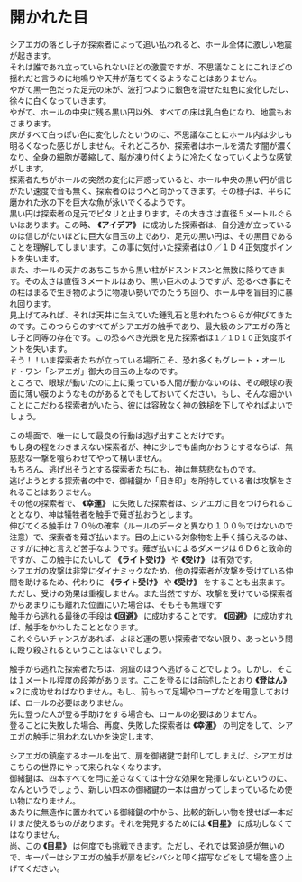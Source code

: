 # 開かれた目  

シアエガの落とし子が探索者によって追い払われると、ホール全体に激しい地震が起きます。  
それは誰であれ立っていられないほどの激震ですが、不思議なことにこれほどの揺れだと言うのに地鳴りや天井が落ちてくるようなことはありません。  
やがて黒一色だった足元の床が、波打つように銀色を混ぜた虹色に変化しだし、徐々に白くなっていきます。  
やがて、ホールの中央に残る黒い円以外、すべての床は乳白色になり、地震もおさまります。  
床がすべて白っぽい色に変化したというのに、不思議なことにホール内は少しも明るくなった感じがしません。それどころか、探索者はホールを満たす闇が濃くなり、全身の細胞が萎縮して、脳が凍り付くように冷たくなっていくような感覚がします。  
探索者たちがホールの突然の変化に戸惑っていると、ホール中央の黒い円が信じがたい速度で音も無く、探索者のほうへと向かってきます。その様子は、平らに磨かれた氷の下を巨大な魚が泳いでくるようです。  
黒い円は探索者の足元でピタリと止まります。その大きさは直径５メートルぐらいはあります。この時、 **《アイデア》** に成功した探索者は、自分達が立っているのは信じがたいほどに巨大な目玉の上であり、足元の黒い円は、その黒目であることを理解してしまいます。この事に気付いた探索者は０／１Ｄ４正気度ポイントを失います。  
また、ホールの天井のあちこちから黒い柱がドスンドスンと無数に降りてきます。その太さは直径３メートルはあり、黒い巨木のようですが、恐るべき事にその柱はまるで生き物のように物凄い勢いでのたうち回り、ホール中を盲目的に暴れ回ります。  
見上げてみれば、それは天井に生えていた鍾乳石と思われたつららが伸びてきたのです。このつららのすべてがシアエガの触手であり、最大級のシアエガの落とし子と同等の存在です。この恐るべき光景を見た探索者は`１／１Ｄ１０`正気度ポイントを失います。  
そう！！いま探索者たちが立っている場所こそ、恐れ多くもグレート・オールド・ワン「シアエガ」御大の目玉の上なのです。  
ところで、眼球が動いたのに上に乗っている人間が動かないのは、その眼球の表面に薄い膜のようなものがあるとでもしておいてください。もし、そんな細かいことにこだわる探索者がいたら、彼には容赦なく神の鉄槌を下してやればよいでしょう。  

この場面で、唯一にして最良の行動は逃げ出すことだけです。  
もし身の程をわきまえない探索者が、神に少しでも歯向かおうとするならば、無慈悲な一撃を喰らわせてやって構いません。  
もちろん、逃げ出そうとする探索者たちにも、神は無慈悲なものです。  
逃げようとする探索者の中で、御緒鍵か「旧き印」を所持している者は攻撃をされることはありません。  
その他の探索者で、 **《幸運》** に失敗した探索者は、シアエガに目をつけられることとなり、神は犠牲者を触手で薙ぎ払おうとします。  
伸びてくる触手は７０％の確率（ルールのデータと異なり１００％ではないので注意）で、探索者を薙ぎ払います。目の上にいる対象物を上手く捕らえるのは、さすがに神と言えど苦手なようです。薙ぎ払いによるダメージは６Ｄ６と致命的ですが、この触手にたいして **《ライト受け》** や **《受け》** は有効です。  
シアエガの攻撃は非常にダイナミックなため、他の探索者が攻撃を受けている仲間を助けるため、代わりに **《ライト受け》** や **《受け》** をすることも出来ます。ただし、受けの効果は重複しません。また当然ですが、攻撃を受けている探索者からあまりにも離れた位置にいた場合は、そもそも無理です  
触手から逃れる最後の手段は **《回避》** に成功することです。 **《回避》** に成功すれば、触手をかわしたこととなります。  
これぐらいチャンスがあれば、よほど運の悪い探索者でない限り、あっという間に殴り殺されるということはないでしょう。  

触手から逃れた探索者たちは、洞窟のほうへ逃げることでしょう。しかし、そこは１メートル程度の段差があります。ここを登るには前述したとおり **《登はん》** ×２に成功せねばなりません。もし、前もって足場やロープなどを用意しておけば、ロールの必要はありません。  
先に登った人が登る手助けをする場合も、ロールの必要はありません。  
登ることに失敗した場合、再度、失敗した探索者は **《幸運》** の判定をして、シアエガの触手に狙われないかを決定します。  

シアエガの鎮座するホールを出て、扉を御緒鍵で封印してしまえば、シアエガはこちらの世界にやって来られなくなります。  
御緒鍵は、四本すべてを閂に差さなくては十分な効果を発揮しないというのに、なんというでしょう、新しい四本の御緒鍵の一本は曲がってしまっているため使い物になりません。  
あたりに無造作に置かれている御緒鍵の中から、比較的新しい物を捜せば一本だけまだ使えるものがあります。それを発見するためには **《目星》** に成功しなくてはなりません。  
尚、この **《目星》** は何度でも挑戦できます。ただし、それでは緊迫感が無いので、キーパーはシアエガの触手が扉をビシバシと叩く描写などをして場を盛り上げてください。  

